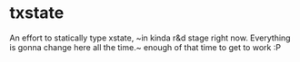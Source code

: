 # txstate

An effort to statically type xstate, ~in kinda r&d stage right now. Everything is gonna change here all the time.~ enough of that time to get to work :P
